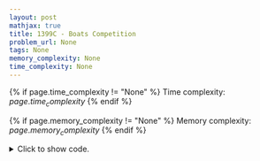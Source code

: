 ```yaml
---
layout: post
mathjax: true
title: 1399C - Boats Competition
problem_url: None
tags: None
memory_complexity: None
time_complexity: None
---
```




{% if page.time_complexity != "None" %}
Time complexity: ${{ page.time_complexity }}$
{% endif %}

{% if page.memory_complexity != "None" %}
Memory complexity: ${{ page.memory_complexity }}$
{% endif %}

<details>
<summary>
<p style="display:inline">Click to show code.</p>
</summary>
```cpp
{% raw %}
using namespace std;
using vi = vector<int>;
int const NMAX = 55;
int solve(int n, vi w)
{
    map<int, int> sum_count;
    vi freq(NMAX, 0);
    for (int i = 0; i < n; ++i)
        freq[w[i]]++;
    for (int i = 1; i < NMAX; ++i)
    {
        for (int j = i; j < NMAX; ++j)
        {
            if (i == j)
                sum_count[i + j] += freq[i] / 2;
            else
                sum_count[i + j] += min(freq[i], freq[j]);
        }
    }
    return max_element(sum_count.begin(),
                       sum_count.end(),
                       [](const auto &p1, const auto &p2) {
                           return p1.second < p2.second;
                       })
        ->second;
}
int main(void)
{
    int t, n;
    vi w;
    cin >> t;
    while (t--)
    {
        cin >> n;
        w.resize(n);
        for (auto &wi : w)
            cin >> wi;
        cout << solve(n, w) << endl;
    }
    return 0;
}

{% endraw %}
```
</details>


